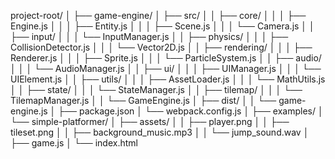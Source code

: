 project-root/
│
├── game-engine/
│   ├── src/
│   │   ├── core/
│   │   │   ├── Engine.js
│   │   │   ├── Entity.js
│   │   │   ├── Scene.js
│   │   │   └── Camera.js
│   │   ├── input/
│   │   │   └── InputManager.js
│   │   ├── physics/
│   │   │   ├── CollisionDetector.js
│   │   │   └── Vector2D.js
│   │   ├── rendering/
│   │   │   ├── Renderer.js
│   │   │   ├── Sprite.js
│   │   │   └── ParticleSystem.js
│   │   ├── audio/
│   │   │   └── AudioManager.js
│   │   ├── ui/
│   │   │   ├── UIManager.js
│   │   │   └── UIElement.js
│   │   ├── utils/
│   │   │   ├── AssetLoader.js
│   │   │   └── MathUtils.js
│   │   ├── state/
│   │   │   └── StateManager.js
│   │   ├── tilemap/
│   │   │   └── TilemapManager.js
│   │   └── GameEngine.js
│   ├── dist/
│   │   └── game-engine.js
│   ├── package.json
│   └── webpack.config.js
│
├── examples/
│   └── simple-platformer/
│       ├── assets/
│       │   ├── player.png
│       │   ├── tileset.png
│       │   ├── background_music.mp3
│       │   └── jump_sound.wav
│       ├── game.js
│       └── index.html